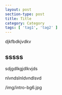 ```yaml
---
layout: post
section-type: post
title: Title
category: Category
tags: [ 'tag1', 'tag2' ]
---
```


djkfbdkjvdkv

## sssss

sdjgdlkgjdlkvjds

nlvndslnldvndlsvd

/img/intro-bg6.jpg